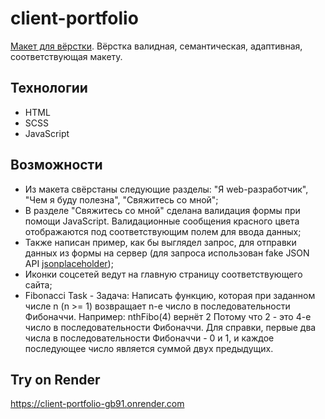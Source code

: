 # client-portfolio
[Макет для вёрстки](https://www.figma.com/file/3IliX6lF3vgJFsDmYm01x9/Portfolio-Layout?type=design&node-id=19-51&mode=design&t=7OpYHINJ78NaNml6-0). Вёрстка валидная, семантическая, адаптивная, соответствующая макету. 

## Технологии
- HTML
- SCSS
- JavaScript

## Возможности
- Из макета свёрстаны следующие разделы: "Я web-разработчик", "Чем я буду полезна", "Свяжитесь со мной";
- В разделе "Свяжитесь со мной" сделана валидация формы при помощи JavaScript. Валидационные сообщения красного цвета отображаются под соответствующим полем для ввода данных;
- Также написан пример, как бы выглядел запрос, для отправки данных из формы на сервер (для запроса использован fake JSON API [jsonplaceholder](https://jsonplaceholder.typicode.com/));
- Иконки соцсетей ведут на главную страницу соответствующего сайта;
- Fibonacci Task - Задача:
Написать функцию, которая при заданном числе n (n >= 1) возвращает n-е число в последовательности Фибоначчи.
Например:
 nthFibo(4) вернёт 2
Потому что 2 - это 4-е число в последовательности Фибоначчи.
Для справки, первые два числа в последовательности Фибоначчи - 0 и 1, и каждое последующее число является суммой двух предыдущих.


## Try on Render
https://client-portfolio-gb91.onrender.com